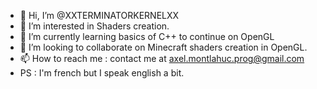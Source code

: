 - 👋 Hi, I’m @XXTERMINATORKERNELXX
- 👀 I’m interested in Shaders creation. 
- 🌱 I’m currently learning basics of C++ to continue on OpenGL
- 💞️ I’m looking to collaborate on Minecraft shaders creation in OpenGL. 
- 📫 How to reach me : contact me at axel.montlahuc.prog@gmail.com
- PS : I'm french but I speak english a bit. 

<!---
XXTERMINATORKERNELXX/XXTERMINATORKERNELXX is a ✨ special ✨ repository because its `README.md` (this file) appears on your GitHub profile.
You can click the Preview link to take a look at your changes.
--->
